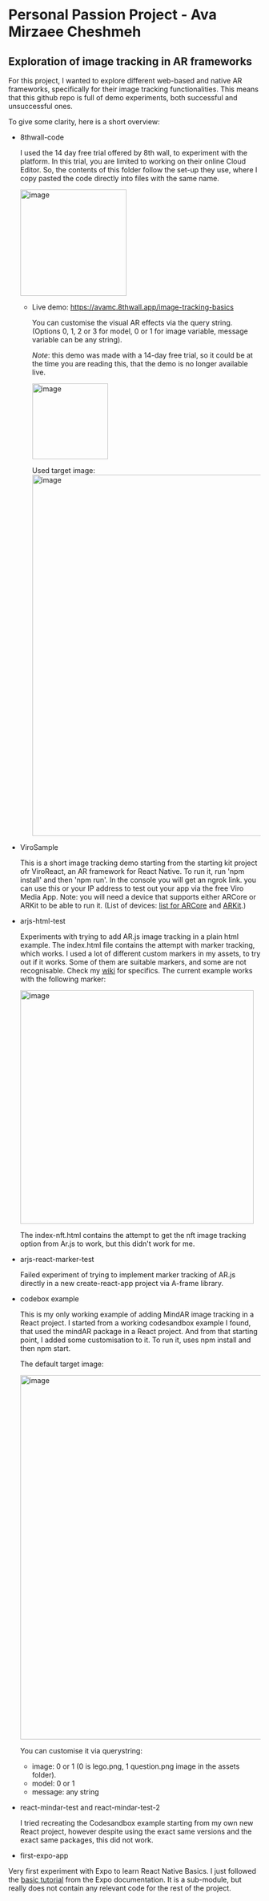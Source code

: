 # Personal Passion Project - Ava Mirzaee Cheshmeh
## Exploration of image tracking in AR frameworks
For this project, I wanted to explore different web-based and native AR frameworks, specifically for their image tracking functionalities. This means that this github repo is full of demo experiments, both successful and unsuccessful ones. 

To give some clarity, here is a short overview:

- 8thwall-code

  I used the 14 day free trial offered by 8th wall, to experiment with the platform. In this trial, you are limited to working on their online Cloud Editor. So, the contents of this folder follow the set-up they use, where I copy pasted the code directly into files with the same name. 

    <img width="212" alt="image" src="https://user-images.githubusercontent.com/91590248/215566023-c7ce34e0-906e-44fd-8d97-ec04f61d737b.png">

    - Live demo: 
       https://avamc.8thwall.app/image-tracking-basics

       You can customise the visual AR effects via the query string.
       (Options 0, 1, 2 or 3 for model, 0 or 1 for image variable, message variable can be any string).

        _Note_: this demo was made with a 14-day free trial, so it could be at the time you are reading this, that the demo is no longer available live.

       <img width="151" alt="image" src="https://user-images.githubusercontent.com/91590248/215566531-273146dc-d197-466a-bae3-d9fb60126ad9.png">

       Used target image:
       <img width="721" alt="image" src="https://user-images.githubusercontent.com/91590248/215566477-a4aa6522-9ded-4378-ac8f-3948ddf32540.png">
     


- ViroSample

  This is a short image tracking demo starting from the starting kit project ofr ViroReact, an AR framework for React Native. To run it, run 'npm install' and then 'npm run'. In the console you will get an ngrok link. you can use this or your IP address to test out your app via the free Viro Media App.
Note: you will need a device that supports either ARCore or ARKit to be able to run it. (List of devices: [list for ARCore](https://developers.google.com/ar/devices) and [ARKit](https://developer.apple.com/documentation/arkit/verifying_device_support_and_user_permission).)
 
- arjs-html-test
  
  Experiments with trying to add AR.js image tracking in a plain html example. The index.html file contains the attempt with marker tracking, which works. I used a lot of different custom markers in my assets, to try out if it works. Some of them are suitable markers, and some are not recognisable. Check my [wiki](https://github.com/ava-mc/passion-project/wiki/Daily-Log#trying-marker-based-with-arjs) for specifics. The current example works with the following marker:
  
  <img width="466" alt="image" src="https://user-images.githubusercontent.com/91590248/215568008-0696afc6-6f02-4c58-95d9-205ff6af4b5b.png">
  
  
  The index-nft.html contains the attempt to get the nft image tracking option from Ar.js to work, but this didn't work for me.
  
- arjs-react-marker-test
  
  Failed experiment of trying to implement marker tracking of AR.js directly in a new create-react-app project via A-frame library.
  
- codebox example

  This is my only working example of adding MindAR image tracking in a React project. I started from a working codesandbox example I found, that used the mindAR package in a React project. And from that starting point, I added some customisation to it. To run it, uses npm install and then npm start.

  The default target image:
  
  <img width="727" alt="image" src="https://user-images.githubusercontent.com/91590248/215571159-1bac8ea6-3fb7-4667-b82a-65387ac0d3da.png">

  You can customise it via querystring:
  - image: 0 or 1 (0 is lego.png, 1 question.png image in the assets folder).
  - model: 0 or 1
  - message: any string

- react-mindar-test and react-mindar-test-2

  I tried recreating the Codesandbox example starting from my own new React project, however despite using the exact same versions and the exact same packages, this did not work. 
  
- first-expo-app

Very first experiment with Expo to learn React Native Basics. I just followed the [basic tutorial](https://docs.expo.dev/tutorial/introduction/) from the Expo documentation. It is a sub-module, but really does not contain any relevant code for the rest of the project.


